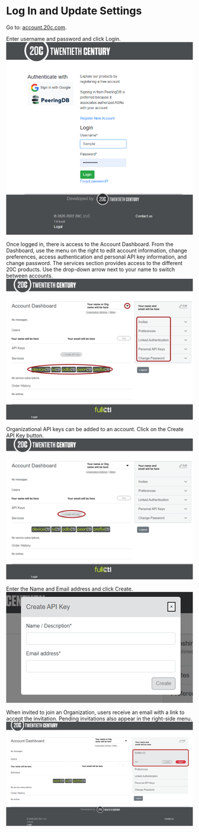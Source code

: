 # Log In and Update Settings

Go to: [account.20c.com](https://account.20c.com).

Enter username and password and click Login.
   ![](img/userpass.png)

Once logged in, there is access to the Account Dashboard. From the Dashboard, use the menu on the right to edit account information, change preferences, access authentication and personal API key information, and change password. The services section provides access to the different 20C products. Use the drop-down arrow next to your name to switch between accounts.
   ![](img/login2.png)

Organizational API keys can be added to an account. Click on the Create API Key button.
   ![](img/orgapikey.png)

Enter the Name and Email address and click Create.
   ![](img/createapikeypopup.png)

When invited to join an Organization, users receive an email with a link to accept the invitation. Pending invitations also appear in the right-side menu.
   ![](img/accept.png)
